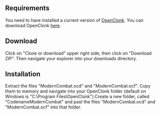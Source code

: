 ## Requirements
You need to have installed a current version of [OpenClonk](https://www.openclonk.org/). You can download OpenClonk [here](https://www.openclonk.org/download/).
## Download
Click on "Clone or download" upper right side, then click on "Download ZIP". Then navigate your explorer into your downloads directory.
## Installation
Extract the files "ModernCombat.ocd" and "ModernCombat.ocf". Copy them to memory and navigate into your OpenClonk folder (default on Windows is "C:\Program Files\OpenClonk").Create a new folder, called "CodenameModernCombat" and past the files "ModernCombat.ocd" and "ModernCombat.ocf" into that folder.
